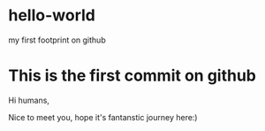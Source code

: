 # hello-world
my first footprint on github

# This is the first commit on github

Hi humans,

Nice to meet you, hope it's fantanstic journey here:) 
